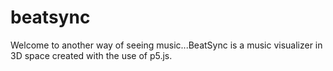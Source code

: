 # beatsync
Welcome to another way of seeing music...BeatSync is a music visualizer in 3D space created with the use of p5.js. 
